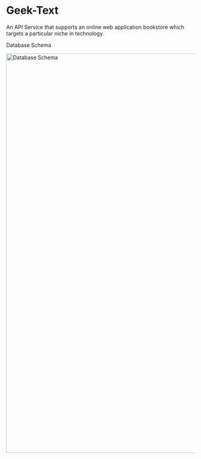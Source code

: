 # Geek-Text
An API Service that supports an online web application bookstore which targets a particular niche in technology.


Database Schema 

<img width="1065" alt="Database Schema" src="https://user-images.githubusercontent.com/42749527/204108728-a4ebbb4c-4f64-41a6-ae68-5b04c0e1c8c6.png">


